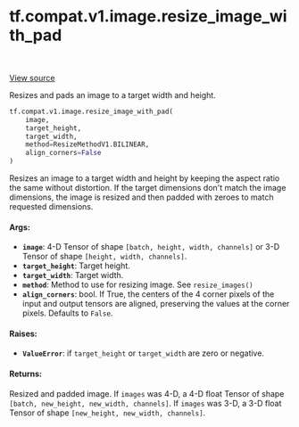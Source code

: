 <div itemscope itemtype="http://developers.google.com/ReferenceObject">
<meta itemprop="name" content="tf.compat.v1.image.resize_image_with_pad" />
<meta itemprop="path" content="Stable" />
</div>

# tf.compat.v1.image.resize_image_with_pad

<!-- Insert buttons and diff -->

<table class="tfo-notebook-buttons tfo-api" align="left">
</table>

<a target="_blank" href="/code/stable/tensorflow/python/ops/image_ops_impl.py">View source</a>



Resizes and pads an image to a target width and height.

``` python
tf.compat.v1.image.resize_image_with_pad(
    image,
    target_height,
    target_width,
    method=ResizeMethodV1.BILINEAR,
    align_corners=False
)
```



<!-- Placeholder for "Used in" -->

Resizes an image to a target width and height by keeping
the aspect ratio the same without distortion. If the target
dimensions don't match the image dimensions, the image
is resized and then padded with zeroes to match requested
dimensions.

#### Args:


* <b>`image`</b>: 4-D Tensor of shape `[batch, height, width, channels]` or 3-D Tensor
  of shape `[height, width, channels]`.
* <b>`target_height`</b>: Target height.
* <b>`target_width`</b>: Target width.
* <b>`method`</b>: Method to use for resizing image. See `resize_images()`
* <b>`align_corners`</b>: bool.  If True, the centers of the 4 corner pixels of the
  input and output tensors are aligned, preserving the values at the corner
  pixels. Defaults to `False`.


#### Raises:


* <b>`ValueError`</b>: if `target_height` or `target_width` are zero or negative.


#### Returns:

Resized and padded image.
If `images` was 4-D, a 4-D float Tensor of shape
`[batch, new_height, new_width, channels]`.
If `images` was 3-D, a 3-D float Tensor of shape
`[new_height, new_width, channels]`.


